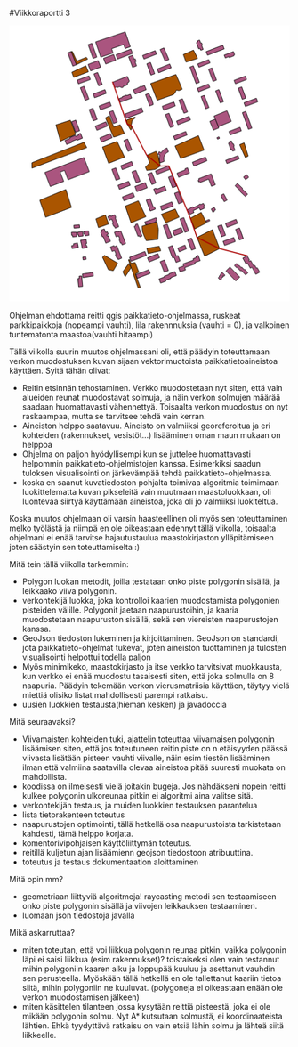 #Viikkoraportti 3


![alt tag](reittiqgis.png)

Ohjelman ehdottama reitti qgis paikkatieto-ohjelmassa, ruskeat parkkipaikkoja (nopeampi vauhti), lila rakennnuksia (vauhti = 0), ja valkoinen tuntematonta maastoa(vauhti hitaampi)

Tällä viikolla suurin muutos ohjelmassani oli, että päädyin toteuttamaan verkon muodostuksen kuvan sijaan vektorimuotoista paikkatietoaineistoa käyttäen. Syitä tähän olivat:

* Reitin etsinnän tehostaminen. Verkko muodostetaan nyt siten, että vain alueiden reunat muodostavat solmuja, ja näin verkon solmujen määrää saadaan huomattavasti vähennettyä. Toisaalta verkon muodostus on nyt raskaampaa, mutta se tarvitsee tehdä vain kerran.
* Aineiston helppo saatavuu. Aineisto on valmiiksi georeferoitua ja eri kohteiden (rakennukset, vesistöt...) lisääminen oman maun mukaan on helppoa
* Ohjelma on paljon hyödyllisempi kun se juttelee huomattavasti helpommin paikkatieto-ohjelmistojen kanssa. Esimerkiksi saadun tuloksen visualisointi on järkevämpää tehdä paikkatieto-ohjelmassa.
* koska en saanut kuvatiedoston pohjalta toimivaa algoritmia toimimaan luokittelematta kuvan pikseleitä vain muutmaan maastoluokkaan, oli luontevaa siirtyä käyttämään aineistoa, joka oli jo valmiiksi luokiteltua.

Koska muutos ohjelmaan oli varsin haasteellinen oli myös sen toteuttaminen melko työlästä ja niimpä en ole oikeastaan edennyt tällä viikolla, toisaalta ohjelmani ei enää tarvitse hajautustaulua maastokirjaston ylläpitämiseen joten säästyin sen toteuttamiselta :) 

Mitä tein tällä viikolla tarkemmin:
* Polygon luokan metodit, joilla testataan onko piste polygonin sisällä, ja leikkaako viiva polygonin.
* verkontekijä luokka, joka kontrolloi kaarien muodostamista polygonien pisteiden välille. Polygonit jaetaan naapurustoihin, ja kaaria muodostetaan naapuruston sisällä, sekä sen viereisten naapurustojen kanssa.
* GeoJson tiedoston lukeminen ja kirjoittaminen. GeoJson on standardi, jota paikkatieto-ohjelmat tukevat, joten aineiston tuottaminen ja tulosten visualisointi helpottui todella paljon
* Myös minimikeko, maastokirjasto ja itse verkko tarvitsivat muokkausta, kun verkko ei enää muodostu tasaisesti siten, että joka solmulla on 8 naapuria. Päädyin tekemään verkon vierusmatriisia käyttäen, täytyy vielä miettiä olisiko listat mahdollisesti parempi ratkaisu.
* uusien luokkien testausta(hieman kesken) ja javadoccia


Mitä seuraavaksi?
* Viivamaisten kohteiden tuki, ajattelin toteuttaa viivamaisen polygonin lisäämisen siten, että jos toteutuneen reitin piste on n etäisyyden päässä viivasta lisätään pisteen vauhti viivalle, näin esim tiestön lisääminen ilman että valmiina saatavilla olevaa aineistoa pitää suuresti muokata on mahdollista.
* koodissa on ilmeisesti vielä joitakin bugeja. Jos nähdäkseni nopein reitti kulkee polygonin ulkoreunaa pitkin ei algoritmi aina valitse sitä.
* verkontekijän testaus, ja muiden luokkien testauksen parantelua
* lista tietorakenteen toteutus
* naapurustojen optimointi, tällä hetkellä osa naapurustoista tarkistetaan kahdesti, tämä helppo korjata.
* komentorivipohjaisen käyttöliittymän toteutus.
* reitillä kuljetun ajan lisäämienn geojson tiedostoon atribuuttina.
* toteutus ja testaus dokumentaation aloittaminen

Mitä opin mm?
* geometriaan liittyviä algoritmeja! raycasting metodi sen testaamiseen onko piste polygonin sisällä ja viivojen leikkauksen testaaminen.
* luomaan json tiedostoja javalla

Mikä askarruttaa?
* miten toteutan, että voi liikkua polygonin reunaa pitkin, vaikka polygonin läpi ei saisi liikkua (esim rakennukset)? toistaiseksi olen vain testannut mihin polygoniin kaaren alku ja loppupää kuuluu ja asettanut vauhdin sen perusteella. Myöskään tällä hetkellä en ole tallettanut kaariin tietoa siitä, mihin polygoniin ne kuuluvat. (polygoneja ei oikeastaan enään ole verkon muodostamisen jälkeen)
* miten käsittelen tilanteen jossa kysytään reittiä pisteestä, joka ei ole mikään polygonin solmu. Nyt A* kutsutaan solmustä, ei koordinaateista lähtien. Ehkä tyydyttävä ratkaisu on vain etsiä lähin solmu ja lähteä siitä liikkeelle.
